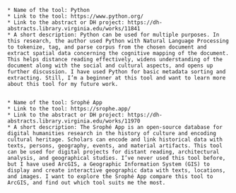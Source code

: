     * Name of the tool: Python
    * Link to the tool: https://www.python.org/
    * Link to the abstract or DH project: https://dh-abstracts.library.virginia.edu/works/11841
    * A short description: Python can be used for multiple purposes. In this research, the author used Python with Natural Language Processing to tokenize, tag, and parse corpus from the chosen document and extract spatial data concerning the cognitive mapping of the document. This helps distance reading effectively, widens understanding of the document along with the social and cultural aspects, and opens up further discussion. I have used Python for basic metadata sorting and extracting. Still, I’m a beginner at this tool and want to learn more about this tool for my future work.


    * Name of the tool: Srophé App 
    * Link to the tool: https://srophe.app/
    * Link to the abstract or DH project: https://dh-abstracts.library.virginia.edu/works/11970
    * A short description: The Srophé App is an open-source database for digital humanities research in the history of culture and encoding cultural heritage. Scholars can encode and link historical data with texts, persons, geography, events, and material artifacts. This tool can be used for digital projects for distant reading, architectural analysis, and geographical studies. I’ve never used this tool before, but I have used ArcGIS, a Geographic Information System (GIS) to display and create interactive geographic data with texts, locations, and images. I want to explore the Srophé App compare this tool to ArcGIS, and find out which tool suits me the most.

